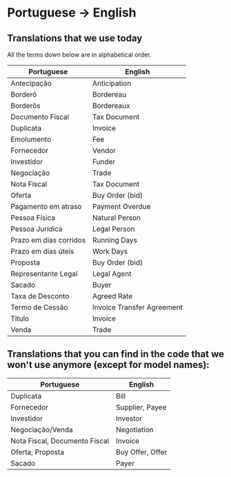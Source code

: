# Portuguese → English

## Translations that we use today

All the terms down below are in alphabetical order.

| Portuguese             | English                    |
| ---------------------- | -------------------------- |
| Antecipação            | Anticipation               |
| Borderô                | Bordereau                  |
| Borderôs               | Bordereaux                 |
| Documento Fiscal       | Tax Document               |
| Duplicata              | Invoice                    |
| Emolumento             | Fee                        |
| Fornecedor             | Vendor                     |
| Investidor             | Funder                     |
| Negociação             | Trade                      |
| Nota Fiscal            | Tax Document               |
| Oferta                 | Buy Order (bid)            |
| Pagamento em atraso    | Payment Overdue            |
| Pessoa Física          | Natural Person             |
| Pessoa Jurídica        | Legal Person               |
| Prazo em dias corridos | Running Days               |
| Prazo em dias úteis    | Work Days                  |
| Proposta               | Buy Order (bid)            |
| Representante Legal    | Legal Agent                |
| Sacado                 | Buyer                      |
| Taxa de Desconto       | Agreed Rate                |
| Termo de Cessão        | Invoice Transfer Agreement |
| Titulo                 | Invoice                    |
| Venda                  | Trade                      |

## Translations that you can find in the code that we won't use anymore (except for model names):

| Portuguese                    | English          |
| ----------------------------- | ---------------- |
| Duplicata                     | Bill             |
| Fornecedor                    | Supplier, Payee  |
| Investidor                    | Investor         |
| Negociação/Venda              | Negotiation      |
| Nota Fiscal, Documento Fiscal | Invoice          |
| Oferta, Proposta              | Buy Offer, Offer |
| Sacado                        | Payer            |
